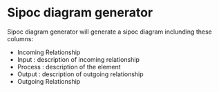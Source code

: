 # Sipoc diagram generator



Sipoc diagram generator will generate a sipoc diagram inclunding these columns: 
* Incoming Relationship 
* Input : description of incoming relationship
* Process : description of the element
* Output : description of outgoing relationship
* Outgoing Relationship